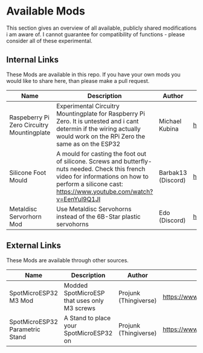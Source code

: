 # Available Mods
This section gives an overview of all available, publicly shared modifications i am aware of. I cannot guarantee for compatibility of functions -  please consider all of these experimental.

## Internal Links
These Mods are available in this repo. If you have your own mods you would like to share here, than please make a pull request.  

| Name | Description | Author | Source |
|------|-------------|--------|--------|
| Raspeberry Pi Zero Circuitry Mountingplate | Experimental Circuitry Mountingplate for Raspberry Pi Zero. It is untested and i cant determin if the wiring actually would work on the RPi Zero the same as on the ESP32 | Michael Kubina | https://github.com/michaelkubina/SpotMicroESP32/blob/master/parts/SpotMicroESP32_parts_v1_0_0/mods/rpi_zero_mountingplate |
| Silicone Foot Mould| A mould for casting the foot out of silicone. Screws and butterfly-nuts needed. Check this french video for informations on how to perform a silicone cast: https://www.youtube.com/watch?v=EenYul9Q1JI | Barbak13 (Discord) | https://github.com/michaelkubina/SpotMicroESP32/blob/master/parts/SpotMicroESP32_parts_v1_0_0/mods/silicone_foot_mould |
| Metaldisc Servorhorn Mod| Use Metaldisc Servohorns instead of the 6B-Star plastic servohorns | Edo (Discord) | https://github.com/michaelkubina/SpotMicroESP32/blob/master/parts/SpotMicroESP32_parts_v1_0_0/mods/metaldisc_servohorn_mod |

## External Links
These Mods are available through other sources.

| Name | Description | Author | Source |
|------|-------------|--------|--------|
| SpotMicroESP32 M3 Mod | Modded SpotMicroESP that uses only M3 screws | Projunk (Thingiverse) | https://www.thingiverse.com/thing:4575753 |
| SpotMicroESP32 Parametric Stand | A Stand to place your SpotMicroESP32 on | Projunk (Thingiverse) | https://www.thingiverse.com/thing:4604862 |




